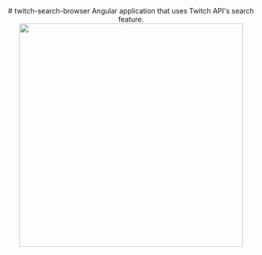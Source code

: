 <div align="center">
 # twitch-search-browser
 Angular application that uses Twitch API's search feature.
</div>
<div align="center">
 <img src="twitchsearch.jpg" height="450px" style="display:inline;">
</div>
